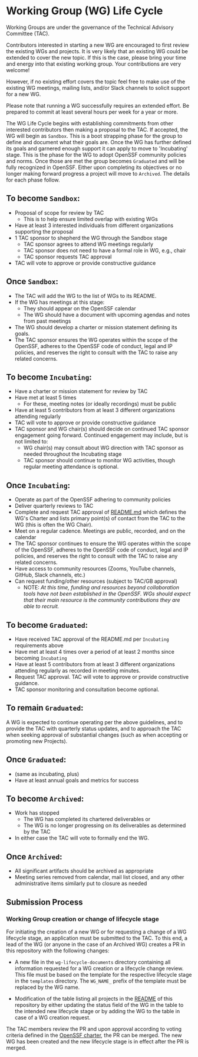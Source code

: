 # Working Group (WG) Life Cycle

Working Groups are under the governance of the Technical Advisory Committee (TAC).

Contributors interested in starting a new WG are encouraged to first review the existing WGs and projects. It is very likely that an existing WG could be extended to cover the new topic. If this is the case, please bring your time and energy into that existing working group. Your contributions are very welcome!

However, if no existing effort covers the topic feel free to make use of the existing WG meetings, mailing lists, and/or Slack channels to solicit support for a new WG.

Please note that running a WG successfully requires an extended effort. Be prepared to commit at least several hours per week for a year or more.

The WG Life Cycle begins with establishing commitments from other interested contributors then making a proposal to the TAC. If accepted, the WG will begin as `Sandbox`. This is a boot strapping phase for the group to define and document what their goals are.
Once the WG has further defined its goals and garnered enough support it can apply to move to 'Incubating' stage. This is the phase for the WG to adopt OpenSSF community policies and norms. Once those are met the group becomes `Graduated` and will be fully recognized in OpenSSF. Either upon completing its objectives or no longer making forward progress a project will move to `Archived`. The details for each phase follow.

## To become `Sandbox`:

* Proposal of scope for review by TAC
    * This is to help ensure limited overlap with existing WGs
* Have at least 3 interested individuals from different organizations supporting the proposal
* 1 TAC sponsor to shepherd the WG through the Sandbox stage
    * TAC sponsor agrees to attend WG meetings regularly
    * TAC sponsor does not need to have a formal role in WG, e.g., chair
    * TAC sponsor requests TAC approval
* TAC will vote to approve or provide constructive guidance

## Once `Sandbox`:

* The TAC will add the WG to the list of WGs to its README.
* If the WG has meetings at this stage:
  * They should appear on the OpenSSF calendar
  * The WG should have a document with upcoming agendas and notes from past meetings
* The WG should develop a charter or mission statement defining its goals.
* The TAC sponsor ensures the WG operates within the scope of the OpenSSF, adheres to the OpenSSF code of conduct, legal and IP policies, and reserves the right to consult with the TAC to raise any related concerns.
 
## To become `Incubating`:

* Have a charter or mission statement for review by TAC
* Have met at least 5 times
    * For these, meeting notes (or ideally recordings) must be public
* Have at least 5 contributors from at least 3 different organizations attending regularly
* TAC will vote to approve or provide constructive guidance
* TAC sponsor and WG chair(s) should decide on continued TAC sponsor engagement going forward. Continued engagement may include, but is not limited to:
    * WG chair(s) may consult about WG direction with TAC sponsor as needed throughout the Incubating stage
    * TAC sponsor should continue to monitor WG activities, though regular meeting attendance is optional.

## Once `Incubating`:

* Operate as part of the OpenSSF adhering to community policies
* Deliver quarterly reviews to TAC
* Complete and request TAC approval of [README.md](https://github.com/ossf/project-template/blob/main/README.md) which defines the WG's Charter and lists primary point(s) of contact from the TAC to the WG (this is often the WG Chair).
* Meet on a regular cadence. Meetings are public, recorded, and on the calendar
* The TAC sponsor continues to ensure the WG operates within the scope of the OpenSSF, adheres to the OpenSSF code of conduct, legal and IP policies, and reserves the right to consult with the TAC to raise any related concerns.
* Have access to community resources (Zooms, YouTube channels, GitHub, Slack channels, etc.)
* Can request funding/other resources (subject to TAC/GB approval)
    * NOTE: _At this time, funding and resources beyond collaboration tools have not been established in the OpenSSF. WGs should expect that their main resource is the community contributions they are able to recruit._

## To become `Graduated`:

* Have received TAC approval of the README.md per `Incubating` requirements above
* Have met at least 4 times over a period of at least 2 months since becoming `Incubating`
* Have at least 5 contributors from at least 3 different organizations attending regularly as recorded in meeting minutes.
* Request TAC approval. TAC will vote to approve or provide constructive guidance.
* TAC sponsor monitoring and consultation become optional.

## To remain `Graduated`:

A WG is expected to continue operating per the above guidelines, and to provide the TAC with quarterly status updates, and to approach the TAC when seeking approval of substantial changes (such as when accepting or promoting new Projects).

## Once `Graduated`:

* (same as incubating, plus)
* Have at least annual goals and metrics for success

## To become `Archived`:

* Work has stopped
    * The WG has completed its chartered deliverables
    or
    * The WG is no longer progressing on its deliverables as determined by the TAC
* In either case the TAC will vote to formally end the WG.

## Once `Archived`:

* All significant artifacts should be archived as appropriate
* Meeting series removed from calendar, mail list closed, and any other administrative items
  similarly put to closure as needed

## Submission Process

### Working Group creation or change of lifecycle stage

For initiating the creation of a new WG or for requesting a change of a WG lifecycle stage, an application must be submitted to the TAC. To this end, a lead of the WG (or anyone in the case of an Archived WG) creates a PR in this repository with the following changes:

* A new file in the `wg-lifecycle-documents` directory containing all information requested for a WG creation or a lifecycle change review. This file must be based on the template for the respective lifecycle stage in the `templates` directory. The `WG_NAME_` prefix of the template must be replaced by the WG name.

* Modification of the table listing all projects in the [README](../README.md) of this repository by either updating the status field of the WG in the table to the intended new lifecycle stage or by adding the WG to the table in case of a WG creation request.

The TAC members review the PR and upon approval according to voting criteria defined in the [OpenSSF charter](https://cdn.platform.linuxfoundation.org/agreements/openssf.pdf), the PR can be merged. The new WG has been created and the new lifecycle stage is in effect after the PR is merged.
